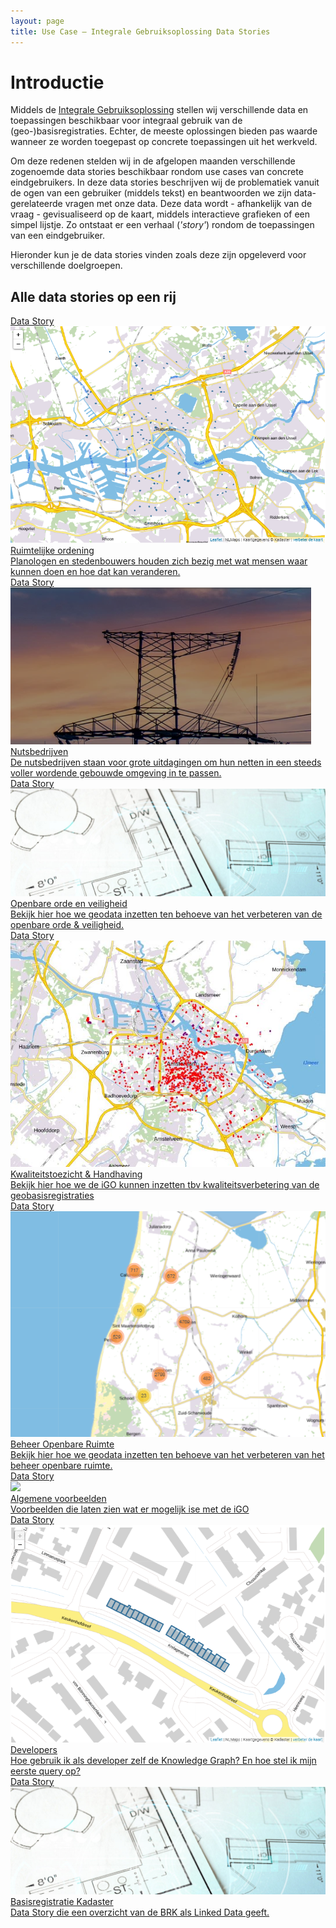 ```yaml
---
layout: page
title: Use Case ― Integrale Gebruiksoplossing Data Stories
---
```


<link rel="stylesheet" href="/assets/css/integralegebruiksoplossing.css">

# Introductie

Middels de [Integrale Gebruiksoplossing](/cases/integralegebruiksoplossing) stellen wij verschillende data en toepassingen beschikbaar voor integraal gebruik van de (geo-)basisregistraties. Echter, de meeste oplossingen bieden pas waarde wanneer ze worden toegepast op concrete toepassingen uit het werkveld.

Om deze redenen stelden wij in de afgelopen maanden verschillende zogenoemde data stories beschikbaar rondom use cases van concrete eindgebruikers. In deze data stories beschrijven wij de problematiek vanuit de ogen van een gebruiker (middels tekst) en beantwoorden we zijn data-gerelateerde vragen met onze data. Deze data wordt - afhankelijk van de vraag - gevisualiseerd op de kaart, middels interactieve grafieken of een simpel lijstje. Zo ontstaat er een verhaal (*'story'*) rondom de toepassingen van een eindgebruiker.

Hieronder kun je de data stories vinden zoals deze zijn opgeleverd voor verschillende doelgroepen. 

## Alle data stories op een rij

<div class="cards-wrapper">
  <a href="https://data.labs.kadaster.nl/kadaster/-/stories/planologen">
    <div class="card">
      <div class="card-type">Data Story</div>
      <img class="card-image" src="/assets/images/planologen-screenshot.PNG">
      <div class="card-title">Ruimtelijke ordening</div>
      <div class="card-description">Planologen en stedenbouwers houden zich bezig met wat mensen waar kunnen doen en hoe dat kan veranderen.</div>
    </div>
  </a>
    <a href="https://data.labs.kadaster.nl/igo/-/stories/nutsbedrijven">
    <div class="card">
      <div class="card-type">Data Story</div>
      <img class="card-image" src="/assets/images/elektriciteitsmast.PNG">
      <div class="card-title">Nutsbedrijven</div>
      <div class="card-description">De nutsbedrijven staan voor grote uitdagingen om hun netten in een steeds voller wordende gebouwde omgeving in te passen.</div>
    </div>
  </a>
  <a href="https://data.labs.kadaster.nl/kadaster/-/stories/Openbare-orde--Veiligheid">
    <div class="card">
      <div class="card-type">Data Story</div>
      <img class="card-image" src="/assets/images/BRK.jpg" alt="BRK">
      <div class="card-title">Openbare orde en veiligheid</div>
      <div class="card-description">Bekijk hier hoe we geodata inzetten ten behoeve van het verbeteren van de openbare orde & veiligheid.</div>
    </div>
  </a>
    <a href="https://data.labs.kadaster.nl/igo/-/stories/Kwaliteitstoezicht-en-Handhaving">
    <div class="card">
      <div class="card-type">Data Story</div>
      <img class="card-image" src="/assets/images/bag-bgt-tooltip.PNG" alt="BAG-BGT kwaliteit">
      <div class="card-title">Kwaliteitstoezicht & Handhaving</div>
      <div class="card-description">Bekijk hier hoe we de iGO kunnen inzetten tbv kwaliteitsverbetering van de geobasisregistraties</div>
    </div>
  </a>
  <a href="https://data.labs.kadaster.nl/igo/-/stories/Beheer-Openbare-Ruimte">
    <div class="card">
      <div class="card-type">Data Story</div>
      <img class="card-image" src="/assets/images/story-bor.PNG" alt="Beheer Openbare Ruimte">
      <div class="card-title">Beheer Openbare Ruimte</div>
      <div class="card-description">Bekijk hier hoe we geodata inzetten ten behoeve van het verbeteren van het beheer openbare ruimte.</div>
    </div>
  </a>
  <a href="https://data.labs.kadaster.nl/igo/-/stories/user-story">
    <div class="card">
      <div class="card-type">Data Story</div>
      <img class="card-image" src="/assets/images/data-story-igo.PNG">
      <div class="card-title">Algemene voorbeelden</div>
      <div class="card-description">Voorbeelden die laten zien wat er mogelijk ise met de iGO</div>
    </div>
  </a>
    <a href="https://data.labs.kadaster.nl/kadaster/-/stories/algemene-queries-voor-kg-gebruik">
    <div class="card">
      <div class="card-type">Data Story</div>
      <img class="card-image" src="/assets/images/eerste-igo.PNG">
      <div class="card-title">Developers</div>
      <div class="card-description">Hoe gebruik ik als developer zelf de Knowledge Graph? En hoe stel ik mijn eerste query op?</div>
    </div>
  </a>
    <a href="https://data.labs.kadaster.nl/kadaster/-/stories/basisregistratie-kadaster">
    <div class="card">
      <div class="card-type">Data Story</div>
      <img class="card-image" src="/assets/images/BRK.jpg" alt="BRK">
      <div class="card-title">Basisregistratie Kadaster</div>
      <div class="card-description">Data Story die een overzicht van de BRK als Linked Data geeft.</div>
    </div>
  </a>
</div>
